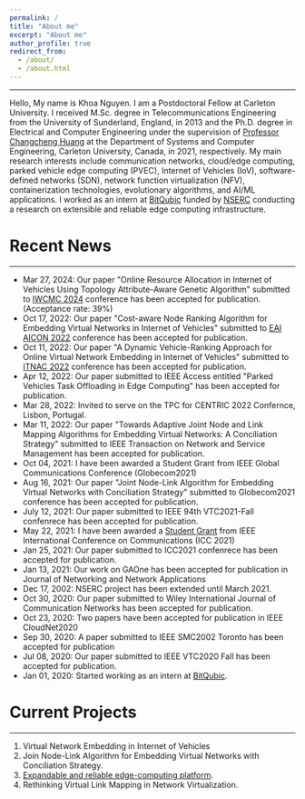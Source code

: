 ```yaml
---
permalink: /
title: "About me"
excerpt: "About me"
author_profile: true
redirect_from: 
  - /about/
  - /about.html
---
```

______________
Hello, 
My name is Khoa Nguyen. I am a Postdoctoral Fellow at Carleton University. I received M.Sc. degree in Telecommunications Engineering from the University of Sunderland, England, in 2013 and the Ph.D. degree in Electrical and Computer Engineering under the supervision of [Professor Changcheng Huang](http://www.sce.carleton.ca/faculty/huang/huang.html) at the Department of Systems and Computer Engineering, Carleton University, Canada, in 2021, respectively. My main research interests include communication networks, cloud/edge computing, parked vehicle edge computing (PVEC), Internet of Vehicles (IoV), software-defined networks (SDN), network function virtualization (NFV), containerization technologies, evolutionary algorithms, and AI/ML applications. I worked as an intern at [BitQubic](https://www.bitqubic.com/) funded by [NSERC](https://www.nserc-crsng.gc.ca/index_eng.asp) conducting a research on extensible and reliable edge computing infrastructure.  


Recent News
======
_____________
* Mar 27, 2024: Our paper "Online Resource Allocation in Internet of Vehicles Using Topology Attribute-Aware Genetic Algorithm" submitted to [IWCMC 2024](https://iwcmc.net/2024/index.php) conference has been accepted for publication. (Acceptance rate: 39%)
* Oct 17, 2022: Our paper "Cost-aware Node Ranking Algorithm for Embedding Virtual Networks in Internet of Vehicles" submitted to [EAI AICON 2022](https://aicon-conf.eai-conferences.org/2022/) conference has been accepted for publication. 
* Oct 11, 2022: Our paper "A Dynamic Vehicle-Ranking Approach for Online Virtual Network Embedding in Internet of Vehicles" submitted to [ITNAC 2022](https://itnac.org.au/) conference has been accepted for publication. 
* Apr 12, 2022: Our paper submitted to IEEE Access entitled "Parked Vehicles Task Offloading in Edge Computing" has been accepted for publication. 
* Mar 28, 2022: Invited to serve on the TPC for CENTRIC 2022 Confernce, Lisbon, Portugal.
* Mar 11, 2022: Our paper "Towards Adaptive Joint Node and Link Mapping Algorithms for Embedding Virtual Networks: A Conciliation Strategy" submitted to IEEE Transaction on Network and Service Management has been accepted for publication.
* Oct 04, 2021: I have been awarded a Student Grant from IEEE Global Communications Conference (Globecom2021)
* Aug 16, 2021: Our paper "Joint Node-Link Algorithm for Embedding Virtual Networks with Conciliation Strategy" submitted to Globecom2021 conference has been accepted for publication. 
* July 12, 2021: Our paper submitted to IEEE 94th VTC2021-Fall confenrece has been accepted for publication.
* May 22, 2021: I have been awarded a [Student Grant](https://khoantd2010.github.io/files/ICC%2021%20Student%20Grant%20Khoa%20Nguyen.pdf) from IEEE International Conference on Communications (ICC 2021)
* Jan 25, 2021: Our paper submitted to ICC2021 confenrece has been accepted for publication.
* Jan 13, 2021: Our work on GAOne has been accepted for publication in Journal of Networking and Network Applications
* Dec 17, 2002: NSERC project has been extended until March 2021.
* Oct 30, 2020: Our paper submitted to Wiley International Journal of Communication Networks has been accepted for publication.
* Oct 23, 2020: Two papers have been accepted for publication in IEEE CloudNet2020
* Sep 30, 2020: A paper submitted to IEEE SMC2002 Toronto has been accepted for publication
* Jul 08, 2020: Our paper submitted to IEEE VTC2020 Fall has been accepted for publication.
* Jan 01, 2020: Started working as an intern at [BitQubic](https://www.bitqubic.com/).

Current Projects
======
____________
1. Virtual Network Embedding in Internet of Vehicles
2. Join Node-Link Algorithm for Embedding Virtual Networks with Conciliation Strategy. 
3. [Expandable and reliable edge-computing platform](https://educationnewscanada.com/article/organization/24248/825039/Carleton-Receives-NSERC-Grants-to-Support-Innovative-Industry-Partnerships.htm). 
4. Rethinking Virtual Link Mapping in Network Virtualization. 


